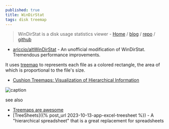 ```yaml
---
published: true
title: WinDirStat
tags: disk treemap
---
```

> WinDirStat is a disk usage statistics viewer - [Home](https://windirstat.net/) / [blog](https://blog.windirstat.net/) / [repo](https://osdn.net/projects/windirstat/#) / [github](https://github.com/windirstat/windirstat)

- [ ariccio/altWinDirStat](https://github.com/ariccio/altWinDirStat) - An unofficial modification of WinDirStat. Tremendous performance improvements.

It uses [treemap](https://www.data-to-viz.com/graph/treemap.html) to represents each file as a colored rectangle, the area of which is proportional to the file's size.

- [Cushion Treemaps: Visualization of Hierarchical Information](https://www.win.tue.nl/~wstahw/publications/papers/ctm.pdf)

![caption](https://windirstat.net/images/windirstat.jpg)

see also
- [	Treemaps are awesome](https://news.ycombinator.com/item?id=36868940)
- [TreeSheets]({% post_url 2023-10-13-app-excel-treesheet %}) - A "hierarchical spreadsheet" that is a great replacement for spreadsheets

